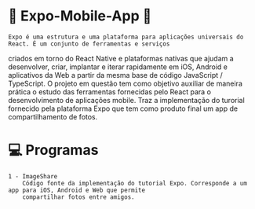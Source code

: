 # :notebook_with_decorative_cover: Expo-Mobile-App :beginner:

    Expo é uma estrutura e uma plataforma para aplicações universais do React. É um conjunto de ferramentas e serviços 
criados em torno do React Native e plataformas nativas que ajudam a desenvolver, criar, implantar e iterar rapidamente 
em iOS, Android e aplicativos da Web a partir da mesma base de código JavaScript / TypeScript.
    O projeto em questão tem como objetivo auxiliar de maneira prática o estudo das ferramentas fornecidas pelo React
para o desenvolvimento de aplicações mobile. Traz a implementação do turorial fornecido pela plataforma Expo que tem
como produto final um app de compartilhamento de fotos.

# :computer: Programas

    1 - ImageShare
        Código fonte da implementação do tutorial Expo. Corresponde a um app para iOS, Android e Web que permite 
        compartilhar fotos entre amigos.
